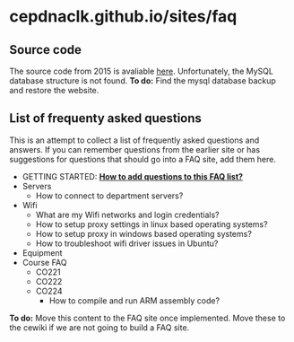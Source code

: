 # cepdnaclk.github.io/sites/faq

## Source code

The source code from 2015 is avaliable [here](src/). Unfortunately, the MySQL database structure is not found. **To do:** Find the mysql database backup and restore the website.

## List of frequenty asked questions

This is an attempt to collect a list of frequently asked questions and answers. If you can remember questions from the earlier site or has suggestions for questions that should go into a FAQ site, add them here.

* GETTING STARTED: [**How to add questions to this FAQ list?**](qa/#how-to-add-questions-to-this-faq-list)
* Servers
    * How to connect to department servers?
* Wifi
    * What are my Wifi networks and login credentials?
    * How to setup proxy settings in linux based operating systems?
    * How to setup proxy in windows based operating systems?
    * How to troubleshoot wifi driver issues in Ubuntu?
* Equipment
* Course FAQ
    * CO221
    * CO222
    * CO224
        * How to compile and run ARM assembly code?


**To do:** Move this content to the FAQ site once implemented. Move these to the cewiki if we are not going to build a FAQ site.

